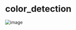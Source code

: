 # color_detection
![image](https://user-images.githubusercontent.com/80899365/190472056-921a023f-09ec-40c5-b734-baf78ce9e504.png)
